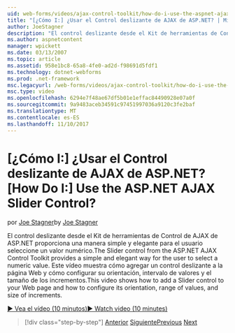 ```yaml
---
uid: web-forms/videos/ajax-control-toolkit/how-do-i-use-the-aspnet-ajax-slider-control
title: "[¿Cómo I:] ¿Usar el Control deslizante de AJAX de ASP.NET? | Microsoft Docs"
author: JoeStagner
description: "El control deslizante desde el Kit de herramientas de Control de AJAX de ASP.NET proporciona una manera simple y elegante para el usuario seleccione un valor numérico. Este vídeo muestra cómo ad..."
ms.author: aspnetcontent
manager: wpickett
ms.date: 03/13/2007
ms.topic: article
ms.assetid: 958e1bc8-65a8-4fe0-ad2d-f98691d5fdf1
ms.technology: dotnet-webforms
ms.prod: .net-framework
msc.legacyurl: /web-forms/videos/ajax-control-toolkit/how-do-i-use-the-aspnet-ajax-slider-control
msc.type: video
ms.openlocfilehash: 6294e7f48ae67df5b01e1effac84490928e07a0f
ms.sourcegitcommit: 9a9483aceb34591c97451997036a9120c3fe2baf
ms.translationtype: MT
ms.contentlocale: es-ES
ms.lasthandoff: 11/10/2017
---
```

<a name="how-do-i-use-the-aspnet-ajax-slider-control"></a><span data-ttu-id="d9a24-105">[¿Cómo I:] ¿Usar el Control deslizante de AJAX de ASP.NET?</span><span class="sxs-lookup"><span data-stu-id="d9a24-105">[How Do I:] Use the ASP.NET AJAX Slider Control?</span></span>
====================
<span data-ttu-id="d9a24-106">por [Joe Stagner](https://github.com/JoeStagner)</span><span class="sxs-lookup"><span data-stu-id="d9a24-106">by [Joe Stagner](https://github.com/JoeStagner)</span></span>

<span data-ttu-id="d9a24-107">El control deslizante desde el Kit de herramientas de Control de AJAX de ASP.NET proporciona una manera simple y elegante para el usuario seleccione un valor numérico.</span><span class="sxs-lookup"><span data-stu-id="d9a24-107">The Slider control from the ASP.NET AJAX Control Toolkit provides a simple and elegant way for the user to select a numeric value.</span></span> <span data-ttu-id="d9a24-108">Este vídeo muestra cómo agregar un control deslizante a la página Web y cómo configurar su orientación, intervalo de valores y el tamaño de los incrementos.</span><span class="sxs-lookup"><span data-stu-id="d9a24-108">This video shows how to add a Slider control to your Web page and how to configure its orientation, range of values, and size of increments.</span></span>

[<span data-ttu-id="d9a24-109">&#9654; Vea el vídeo (10 minutos)</span><span class="sxs-lookup"><span data-stu-id="d9a24-109">&#9654; Watch video (10 minutes)</span></span>](https://channel9.msdn.com/Blogs/ASP-NET-Site-Videos/how-do-i-use-the-aspnet-ajax-slider-control)

>[!div class="step-by-step"]
<span data-ttu-id="d9a24-110">[Anterior](how-do-i-use-the-aspnet-ajax-confirmbutton-extender.md)
[Siguiente](how-do-i-use-the-aspnet-ajax-autocomplete-control.md)</span><span class="sxs-lookup"><span data-stu-id="d9a24-110">[Previous](how-do-i-use-the-aspnet-ajax-confirmbutton-extender.md)
[Next](how-do-i-use-the-aspnet-ajax-autocomplete-control.md)</span></span>

